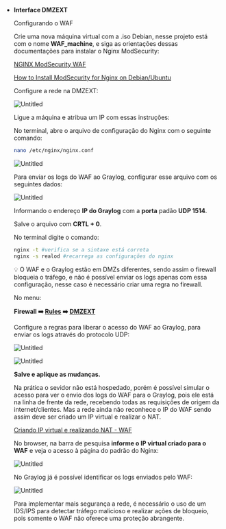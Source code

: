 - **Interface DMZEXT**
    
    Configurando o WAF
    
    Crie uma nova máquina virtual com a .iso Debian, nesse projeto está com o nome **WAF_machine**, e siga as orientações dessas documentações para instalar o Nginx ModSecurity: 
    
    [NGINX ModSecurity WAF](https://docs.nginx.com/nginx-waf/)
    
    [How to Install ModSecurity for Nginx on Debian/Ubuntu](https://www.tecmint.com/install-modsecurity-nginx-debian-ubuntu/)
    
    Configure a rede na DMZEXT:
    
    ![Untitled](Projeto_2%20-%20Firewall,%20WAF,%20SIEM%20b9678ece1dc849258656670c38ca7246/Untitled%2027.png)
    
    Ligue a máquina e atribua um IP com essas instruções:
    
    No terminal, abre o arquivo de configuração do Nginx com o seguinte comando: 
    
    ```bash
    nano /etc/nginx/nginx.conf
    ```
    
    ![Untitled](Projeto_2%20-%20Firewall,%20WAF,%20SIEM%20b9678ece1dc849258656670c38ca7246/Untitled%2028.png)
    
    Para enviar os logs do WAF ao Graylog, configurar esse arquivo com os seguintes dados: 
    
    ![Untitled](Projeto_2%20-%20Firewall,%20WAF,%20SIEM%20b9678ece1dc849258656670c38ca7246/Untitled%2029.png)
    
    Informando o endereço **IP do Graylog** com a **porta** padão **UDP 1514**.
    
    Salve o arquivo com **CRTL + 0**. 
    
    No terminal digite o comando: 
    
    ```bash
    nginx -t #verifica se a sintaxe está correta
    nginx -s realod #recarrega as configurações do nginx
    ```
    
    <aside>
    💡 O WAF e o Graylog estão em DMZs diferentes, sendo assim o firewall bloqueia o tráfego, e não é possível enviar os logs apenas com essa configuração, nesse caso é necessário criar uma regra no firewall.
    
    </aside>
    
    No menu: 
    
    **Firewall ➡️ [Rules](http://192.168.56.2/firewall_rules.php) ➡️ [DMZEXT](http://192.168.56.2/firewall_rules.php?if=opt2)**
    
    Configure a regras para liberar o acesso do WAF ao Graylog, para enviar os logs através do protocolo UDP: 
    
    ![Untitled](Projeto_2%20-%20Firewall,%20WAF,%20SIEM%20b9678ece1dc849258656670c38ca7246/Untitled%2030.png)
    
    ![Untitled](Projeto_2%20-%20Firewall,%20WAF,%20SIEM%20b9678ece1dc849258656670c38ca7246/Untitled%2031.png)
    
    **Salve e aplique as mudanças.**
    
    Na prática o sevidor não está hospedado, porém é possível simular o acesso para ver o envio dos logs do WAF para o Graylog, pois ele está na linha de frente da rede, recebendo todas as requisições de origem da internet/clientes. Mas a rede ainda não reconhece o IP do WAF sendo assim deve ser criado um IP virtual e realizar o NAT. 
    
    [Criando IP virtual e realizando NAT - WAF](https://www.notion.so/Criando-IP-virtual-e-realizando-NAT-WAF-93024a647e7e4c39b264b6f9e5afe2a6?pvs=21)
    
    No browser, na barra de pesquisa **informe o IP  virtual criado para o WAF** e veja o acesso à página do padrão do Nginx: 
    
    ![Untitled](Projeto_2%20-%20Firewall,%20WAF,%20SIEM%20b9678ece1dc849258656670c38ca7246/Untitled%2032.png)
    
    No Graylog já é possível identificar os logs enviados pelo WAF:
    
    ![Untitled](Projeto_2%20-%20Firewall,%20WAF,%20SIEM%20b9678ece1dc849258656670c38ca7246/Untitled%2033.png)
    
    Para implementar mais segurança a rede, é necessário o uso de um IDS/IPS para detectar tráfego malicioso e realizar ações de bloqueio, pois somente o WAF não oferece uma proteção abrangente. 
